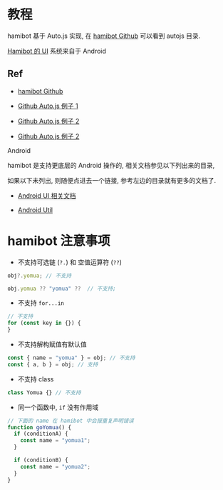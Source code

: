# 教程

hamibot 基于 Auto.js 实现, 在 [hamibot Github](https://github.com/hamibot/hamibot) 可以看到 autojs 目录.

[Hamibot 的 UI](https://docs.hamibot.com/reference/ui) 系统来自于 Android

## Ref

- [hamibot Github](https://github.com/hamibot/hamibot)

- [Github Auto.js 例子 1](https://github.com/wiatingpub/autojs/tree/master/教程)

- [Github Auto.js 例子 2](https://github.com/520-snow/autojs-/tree/master)

- [Github Auto.js 例子 2](https://github.com/xiaorui16888/AutoJsCode/tree/main)


Android

hamibot 是支持更底层的 Android 操作的, 相关文档参见以下列出来的目录, 

如果以下未列出, 则随便点进去一个链接, 参考左边的目录就有更多的文档了.

- [Android UI 相关文档](https://docs.hamibot.com/reference/ui#ui)

- [Android Util](https://developer.android.com/reference/android/util/package-summary)

# hamibot 注意事项

- 不支持可选链 (`?.`) 和 空值运算符 (`??`)

```js
obj?.yomua; // 不支持

obj.yomua ?? "yomua" ??  // 不支持;
```

- 不支持 `for...in`

```js
// 不支持
for (const key in {}) {
}
```

- 不支持解构赋值有默认值

```js
const { name = "yomua" } = obj; // 不支持
const { a, b } = obj; // 支持
```

- 不支持 class

```js
class Yomua {} // 不支持
```

- 同一个函数中, `if` 没有作用域

```js
// 下面的 name 在 hamibot 中会报重复声明错误
function goYomua() {
  if (conditionA) {
    const name = "yomua1";
  }

  if (conditionB) {
    const name = "yomua2";
  }
}
```
